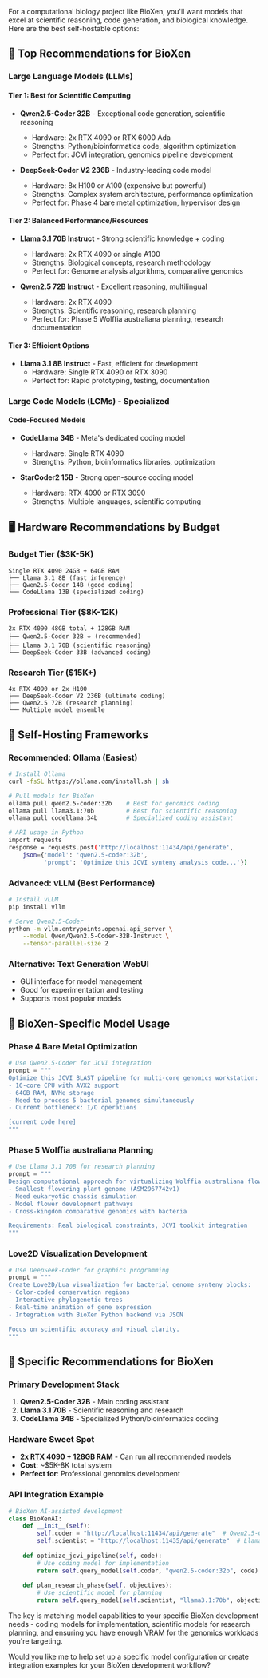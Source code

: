 For a computational biology project like BioXen, you'll want models that excel at scientific reasoning, code generation, and biological knowledge. Here are the best self-hostable options:

## 🧬 **Top Recommendations for BioXen**

### **Large Language Models (LLMs)**

#### **Tier 1: Best for Scientific Computing**
- **Qwen2.5-Coder 32B** - Exceptional code generation, scientific reasoning
  - Hardware: 2x RTX 4090 or RTX 6000 Ada
  - Strengths: Python/bioinformatics code, algorithm optimization
  - Perfect for: JCVI integration, genomics pipeline development

- **DeepSeek-Coder V2 236B** - Industry-leading code model
  - Hardware: 8x H100 or A100 (expensive but powerful)
  - Strengths: Complex system architecture, performance optimization
  - Perfect for: Phase 4 bare metal optimization, hypervisor design

#### **Tier 2: Balanced Performance/Resources**
- **Llama 3.1 70B Instruct** - Strong scientific knowledge + coding
  - Hardware: 2x RTX 4090 or single A100
  - Strengths: Biological concepts, research methodology
  - Perfect for: Genome analysis algorithms, comparative genomics

- **Qwen2.5 72B Instruct** - Excellent reasoning, multilingual
  - Hardware: 2x RTX 4090
  - Strengths: Scientific reasoning, research planning
  - Perfect for: Phase 5 Wolffia australiana planning, research documentation

#### **Tier 3: Efficient Options**
- **Llama 3.1 8B Instruct** - Fast, efficient for development
  - Hardware: Single RTX 4090 or RTX 3090
  - Perfect for: Rapid prototyping, testing, documentation

### **Large Code Models (LCMs) - Specialized**

#### **Code-Focused Models**
- **CodeLlama 34B** - Meta's dedicated coding model
  - Hardware: Single RTX 4090
  - Strengths: Python, bioinformatics libraries, optimization

- **StarCoder2 15B** - Strong open-source coding model
  - Hardware: RTX 4090 or RTX 3090
  - Strengths: Multiple languages, scientific computing

## 🖥️ **Hardware Recommendations by Budget**

### **Budget Tier ($3K-5K)**
```
Single RTX 4090 24GB + 64GB RAM
├── Llama 3.1 8B (fast inference)
├── Qwen2.5-Coder 14B (good coding)
└── CodeLlama 13B (specialized coding)
```

### **Professional Tier ($8K-12K)**
```
2x RTX 4090 48GB total + 128GB RAM
├── Qwen2.5-Coder 32B ⭐ (recommended)
├── Llama 3.1 70B (scientific reasoning)
└── DeepSeek-Coder 33B (advanced coding)
```

### **Research Tier ($15K+)**
```
4x RTX 4090 or 2x H100
├── DeepSeek-Coder V2 236B (ultimate coding)
├── Qwen2.5 72B (research planning)
└── Multiple model ensemble
```

## 🚀 **Self-Hosting Frameworks**

### **Recommended: Ollama** (Easiest)
```bash
# Install Ollama
curl -fsSL https://ollama.com/install.sh | sh

# Pull models for BioXen
ollama pull qwen2.5-coder:32b    # Best for genomics coding
ollama pull llama3.1:70b         # Best for scientific reasoning
ollama pull codellama:34b        # Specialized coding assistant

# API usage in Python
import requests
response = requests.post('http://localhost:11434/api/generate',
    json={'model': 'qwen2.5-coder:32b', 
          'prompt': 'Optimize this JCVI synteny analysis code...'})
```

### **Advanced: vLLM** (Best Performance)
```bash
# Install vLLM
pip install vllm

# Serve Qwen2.5-Coder
python -m vllm.entrypoints.openai.api_server \
    --model Qwen/Qwen2.5-Coder-32B-Instruct \
    --tensor-parallel-size 2
```

### **Alternative: Text Generation WebUI**
- GUI interface for model management
- Good for experimentation and testing
- Supports most popular models

## 🧬 **BioXen-Specific Model Usage**

### **Phase 4 Bare Metal Optimization**
```python
# Use Qwen2.5-Coder for JCVI integration
prompt = """
Optimize this JCVI BLAST pipeline for multi-core genomics workstation:
- 16-core CPU with AVX2 support
- 64GB RAM, NVMe storage
- Need to process 5 bacterial genomes simultaneously
- Current bottleneck: I/O operations

[current code here]
"""
```

### **Phase 5 Wolffia australiana Planning**
```python
# Use Llama 3.1 70B for research planning
prompt = """
Design computational approach for virtualizing Wolffia australiana flowering:
- Smallest flowering plant genome (ASM2967742v1)
- Need eukaryotic chassis simulation  
- Model flower development pathways
- Cross-kingdom comparative genomics with bacteria

Requirements: Real biological constraints, JCVI toolkit integration
"""
```

### **Love2D Visualization Development**
```python
# Use DeepSeek-Coder for graphics programming
prompt = """
Create Love2D/Lua visualization for bacterial genome synteny blocks:
- Color-coded conservation regions
- Interactive phylogenetic trees
- Real-time animation of gene expression
- Integration with BioXen Python backend via JSON

Focus on scientific accuracy and visual clarity.
"""
```

## 🎯 **Specific Recommendations for BioXen**

### **Primary Development Stack**
1. **Qwen2.5-Coder 32B** - Main coding assistant
2. **Llama 3.1 70B** - Scientific reasoning and research
3. **CodeLlama 34B** - Specialized Python/bioinformatics coding

### **Hardware Sweet Spot**
- **2x RTX 4090 + 128GB RAM** - Can run all recommended models
- **Cost**: ~$5K-8K total system
- **Perfect for**: Professional genomics development

### **API Integration Example**
```python
# BioXen AI-assisted development
class BioXenAI:
    def __init__(self):
        self.coder = "http://localhost:11434/api/generate"  # Qwen2.5-Coder
        self.scientist = "http://localhost:11435/api/generate"  # Llama 3.1
    
    def optimize_jcvi_pipeline(self, code):
        # Use coding model for implementation
        return self.query_model(self.coder, "qwen2.5-coder:32b", code)
    
    def plan_research_phase(self, objectives):
        # Use scientific model for planning
        return self.query_model(self.scientist, "llama3.1:70b", objectives)
```

The key is matching model capabilities to your specific BioXen development needs - coding models for implementation, scientific models for research planning, and ensuring you have enough VRAM for the genomics workloads you're targeting.

Would you like me to help set up a specific model configuration or create integration examples for your BioXen development workflow?